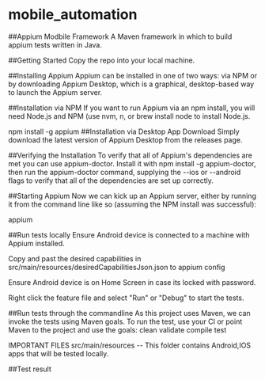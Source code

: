 # mobile_automation

##Appium Modbile Framework
A Maven framework in which to build appium tests written in Java.

##Getting Started
Copy the repo into your local machine.

##Installing Appium
Appium can be installed in one of two ways: via NPM or by downloading Appium Desktop, which is a graphical, desktop-based way to launch the Appium server.

##Installation via NPM
If you want to run Appium via an npm install, you will need Node.js and NPM (use nvm, n, or brew install node to install Node.js.

npm install -g appium
##Installation via Desktop App Download
Simply download the latest version of Appium Desktop from the releases page.

##Verifying the Installation
To verify that all of Appium's dependencies are met you can use appium-doctor.
Install it with npm install -g appium-doctor, then run the appium-doctor command, supplying the --ios or --android flags to verify that all of the dependencies are set up correctly.

##Starting Appium
Now we can kick up an Appium server, either by running it from the command line like so (assuming the NPM install was successful):

appium 

##Run tests locally
Ensure Android device is connected to a machine with Appium installed.

Copy and past the desired capabilities in src/main/resources/desiredCapabilitiesJson.json to appium config

Ensure Android device is on Home Screen in case its locked with password.

Right click the feature file and select "Run" or "Debug" to start the tests.

##Run tests through the commandline
As this project uses Maven, we can invoke the tests using Maven goals.
To run the test, use your CI or point Maven to the project and use the goals:
clean
validate
compile
test

IMPORTANT FILES
src/main/resources -- This folder contains Android,IOS apps that will be tested locally.

##Test result
